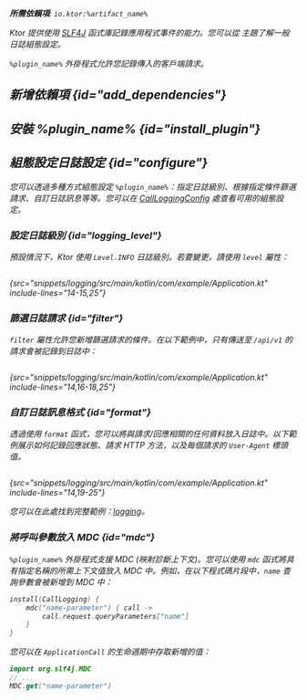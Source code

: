 [//]: # (title: 呼叫日誌)

<show-structure for="chapter" depth="2"/>
<primary-label ref="server-plugin"/>

<var name="plugin_name" value="CallLogging"/>
<var name="package_name" value="io.ktor.server.plugins.calllogging"/>
<var name="artifact_name" value="ktor-server-call-logging"/>

<tldr>
<p>
<b>所需依賴項</b>: <code>io.ktor:%artifact_name%</code>
</p>
<var name="example_name" value="logging"/>
<include from="lib.topic" element-id="download_example"/>
<include from="lib.topic" element-id="native_server_not_supported"/>
</tldr>

Ktor 提供使用 [SLF4J](http://www.slf4j.org/) 函式庫記錄應用程式事件的能力。您可以從 [](server-logging.md) 主題了解一般日誌組態設定。

`%plugin_name%` 外掛程式允許您記錄傳入的客戶端請求。

## 新增依賴項 {id="add_dependencies"}

<include from="lib.topic" element-id="add_ktor_artifact_intro"/>
<include from="lib.topic" element-id="add_ktor_artifact"/>

## 安裝 %plugin_name% {id="install_plugin"}

<include from="lib.topic" element-id="install_plugin"/>

## 組態設定日誌設定 {id="configure"}

您可以透過多種方式組態設定 `%plugin_name%`：指定日誌級別、根據指定條件篩選請求、自訂日誌訊息等等。您可以在 [CallLoggingConfig](https://api.ktor.io/ktor-server/ktor-server-plugins/ktor-server-call-logging/io.ktor.server.plugins.calllogging/-call-logging-config/index.html) 處查看可用的組態設定。

### 設定日誌級別 {id="logging_level"}

預設情況下，Ktor 使用 `Level.INFO` 日誌級別。若要變更，請使用 `level` 屬性：

```kotlin
```

{src="snippets/logging/src/main/kotlin/com/example/Application.kt" include-lines="14-15,25"}

### 篩選日誌請求 {id="filter"}

`filter` 屬性允許您新增篩選請求的條件。在以下範例中，只有傳送至 `/api/v1` 的請求會被記錄到日誌中：

```kotlin
```

{src="snippets/logging/src/main/kotlin/com/example/Application.kt" include-lines="14,16-18,25"}

### 自訂日誌訊息格式 {id="format"}

透過使用 `format` 函式，您可以將與請求/回應相關的任何資料放入日誌中。以下範例展示如何記錄回應狀態、請求 HTTP 方法，以及每個請求的 `User-Agent` 標頭值。

```kotlin
```

{src="snippets/logging/src/main/kotlin/com/example/Application.kt" include-lines="14,19-25"}

您可以在此處找到完整範例：[logging](https://github.com/ktorio/ktor-documentation/tree/%ktor_version%/codeSnippets/snippets/logging)。

### 將呼叫參數放入 MDC {id="mdc"}

`%plugin_name%` 外掛程式支援 MDC (映射診斷上下文)。您可以使用 `mdc` 函式將具有指定名稱的所需上下文值放入 MDC 中。例如，在以下程式碼片段中，`name` 查詢參數會被新增到 MDC 中：

```kotlin
install(CallLogging) {
    mdc("name-parameter") { call ->
        call.request.queryParameters["name"]
    }
}
```

您可以在 `ApplicationCall` 的生命週期中存取新增的值：

```kotlin
import org.slf4j.MDC
// ...
MDC.get("name-parameter")
```